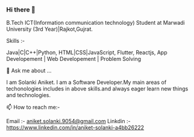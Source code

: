 ### Hi there 👋

<!--
**aniketsol456/aniketsol456** is a ✨ _special_ ✨ repository because its `README.md` (this file) appears on your GitHub profile.

Here are some ideas to get you started:

- 🔭 I’m currently working on ...
- 🌱 I’m currently learning ...
- 👯 I’m looking to collaborate on ...
- 🤔 I’m looking for help with ...
- 💬 Ask me about ...
- 📫 How to reach me: ...
- 😄 Pronouns: ...
- ⚡ Fun fact: ...
-->
B.Tech ICT(Information communication technology) Student at Marwadi University (3rd Year)|Rajkot,Gujrat.

Skills :-

Java|C|C++|Python,
HTML|CSS|JavaScript,
Flutter,
Reactjs,
App Developement | Web Developement | Problem Solving 

💬 Ask me about ...

I am Solanki Aniket. I am a Software Developer.My main areas of techonologies includes in above skills.and always eager learn new things and technologies.

📫 How to reach me:-

Email :- aniket.solanki.9054@gmail.com
Linkdin :- https://www.linkedin.com/in/aniket-solanki-a4bb26222
